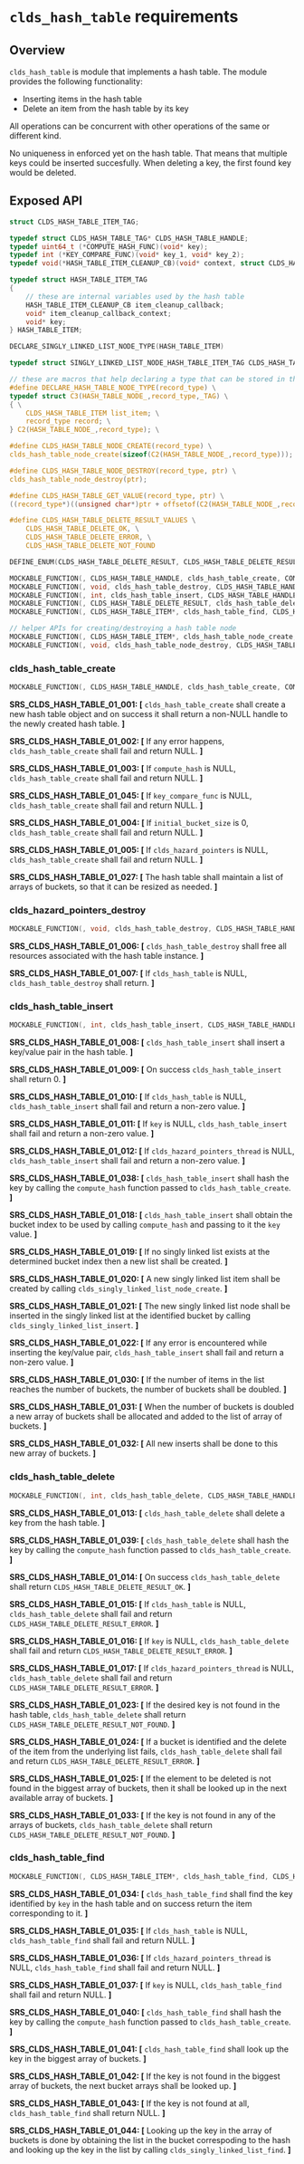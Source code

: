 # `clds_hash_table` requirements

## Overview

`clds_hash_table` is module that implements a hash table.
The module provides the following functionality:
- Inserting items in the hash table
- Delete an item from the hash table by its key

All operations can be concurrent with other operations of the same or different kind.

No uniqueness in enforced yet on the hash table.
That means that multiple keys could be inserted succesfully.
When deleting a key, the first found key would be deleted.

## Exposed API

```c
struct CLDS_HASH_TABLE_ITEM_TAG;

typedef struct CLDS_HASH_TABLE_TAG* CLDS_HASH_TABLE_HANDLE;
typedef uint64_t (*COMPUTE_HASH_FUNC)(void* key);
typedef int (*KEY_COMPARE_FUNC)(void* key_1, void* key_2);
typedef void(*HASH_TABLE_ITEM_CLEANUP_CB)(void* context, struct CLDS_HASH_TABLE_ITEM_TAG* item);

typedef struct HASH_TABLE_ITEM_TAG
{
    // these are internal variables used by the hash table
    HASH_TABLE_ITEM_CLEANUP_CB item_cleanup_callback;
    void* item_cleanup_callback_context;
    void* key;
} HASH_TABLE_ITEM;

DECLARE_SINGLY_LINKED_LIST_NODE_TYPE(HASH_TABLE_ITEM)

typedef struct SINGLY_LINKED_LIST_NODE_HASH_TABLE_ITEM_TAG CLDS_HASH_TABLE_ITEM;

// these are macros that help declaring a type that can be stored in the hash table
#define DECLARE_HASH_TABLE_NODE_TYPE(record_type) \
typedef struct C3(HASH_TABLE_NODE_,record_type,_TAG) \
{ \
    CLDS_HASH_TABLE_ITEM list_item; \
    record_type record; \
} C2(HASH_TABLE_NODE_,record_type); \

#define CLDS_HASH_TABLE_NODE_CREATE(record_type) \
clds_hash_table_node_create(sizeof(C2(HASH_TABLE_NODE_,record_type)));

#define CLDS_HASH_TABLE_NODE_DESTROY(record_type, ptr) \
clds_hash_table_node_destroy(ptr);

#define CLDS_HASH_TABLE_GET_VALUE(record_type, ptr) \
((record_type*)((unsigned char*)ptr + offsetof(C2(HASH_TABLE_NODE_,record_type), record)))

#define CLDS_HASH_TABLE_DELETE_RESULT_VALUES \
    CLDS_HASH_TABLE_DELETE_OK, \
    CLDS_HASH_TABLE_DELETE_ERROR, \
    CLDS_HASH_TABLE_DELETE_NOT_FOUND

DEFINE_ENUM(CLDS_HASH_TABLE_DELETE_RESULT, CLDS_HASH_TABLE_DELETE_RESULT_VALUES);

MOCKABLE_FUNCTION(, CLDS_HASH_TABLE_HANDLE, clds_hash_table_create, COMPUTE_HASH_FUNC, compute_hash, KEY_COMPARE_FUNC, key_compare_func, size_t, initial_bucket_size, CLDS_HAZARD_POINTERS_HANDLE, clds_hazard_pointers);
MOCKABLE_FUNCTION(, void, clds_hash_table_destroy, CLDS_HASH_TABLE_HANDLE, clds_hash_table);
MOCKABLE_FUNCTION(, int, clds_hash_table_insert, CLDS_HASH_TABLE_HANDLE, clds_hash_table, CLDS_HAZARD_POINTERS_THREAD_HANDLE, clds_hazard_pointers_thread, void*, key, CLDS_HASH_TABLE_ITEM*, value, HASH_TABLE_ITEM_CLEANUP_CB, item_cleanup_callback, void*, item_cleanup_callback_context);
MOCKABLE_FUNCTION(, CLDS_HASH_TABLE_DELETE_RESULT, clds_hash_table_delete, CLDS_HASH_TABLE_HANDLE, clds_hash_table, CLDS_HAZARD_POINTERS_THREAD_HANDLE, clds_hazard_pointers_thread, void*, key);
MOCKABLE_FUNCTION(, CLDS_HASH_TABLE_ITEM*, clds_hash_table_find, CLDS_HASH_TABLE_HANDLE, clds_hash_table, CLDS_HAZARD_POINTERS_THREAD_HANDLE, clds_hazard_pointers_thread, void*, key);

// helper APIs for creating/destroying a hash table node
MOCKABLE_FUNCTION(, CLDS_HASH_TABLE_ITEM*, clds_hash_table_node_create, size_t, node_size);
MOCKABLE_FUNCTION(, void, clds_hash_table_node_destroy, CLDS_HASH_TABLE_ITEM*, item);
```

### clds_hash_table_create

```c
MOCKABLE_FUNCTION(, CLDS_HASH_TABLE_HANDLE, clds_hash_table_create, COMPUTE_HASH_FUNC, compute_hash, KEY_COMPARE_FUNC, key_compare_func, size_t, initial_bucket_size, CLDS_HAZARD_POINTERS_HANDLE, clds_hazard_pointers);
```

**SRS_CLDS_HASH_TABLE_01_001: [** `clds_hash_table_create` shall create a new hash table object and on success it shall return a non-NULL handle to the newly created hash table. **]**

**SRS_CLDS_HASH_TABLE_01_002: [** If any error happens, `clds_hash_table_create` shall fail and return NULL. **]**

**SRS_CLDS_HASH_TABLE_01_003: [** If `compute_hash` is NULL, `clds_hash_table_create` shall fail and return NULL. **]**

**SRS_CLDS_HASH_TABLE_01_045: [** If `key_compare_func` is NULL, `clds_hash_table_create` shall fail and return NULL. **]**

**SRS_CLDS_HASH_TABLE_01_004: [** If `initial_bucket_size` is 0, `clds_hash_table_create` shall fail and return NULL. **]**

**SRS_CLDS_HASH_TABLE_01_005: [** If `clds_hazard_pointers` is NULL, `clds_hash_table_create` shall fail and return NULL. **]**

**SRS_CLDS_HASH_TABLE_01_027: [** The hash table shall maintain a list of arrays of buckets, so that it can be resized as needed. **]**

### clds_hazard_pointers_destroy

```c
MOCKABLE_FUNCTION(, void, clds_hash_table_destroy, CLDS_HASH_TABLE_HANDLE, clds_hash_table);
```

**SRS_CLDS_HASH_TABLE_01_006: [** `clds_hash_table_destroy` shall free all resources associated with the hash table instance. **]**

**SRS_CLDS_HASH_TABLE_01_007: [** If `clds_hash_table` is NULL, `clds_hash_table_destroy` shall return. **]**

### clds_hash_table_insert

```c
MOCKABLE_FUNCTION(, int, clds_hash_table_insert, CLDS_HASH_TABLE_HANDLE, clds_hash_table, CLDS_HAZARD_POINTERS_THREAD_HANDLE, clds_hazard_pointers_thread, void*, key, void*, value, HASH_TABLE_ITEM_CLEANUP_CB, item_cleanup_callback, void*, item_cleanup_callback_context);
```

**SRS_CLDS_HASH_TABLE_01_008: [** `clds_hash_table_insert` shall insert a key/value pair in the hash table. **]**

**SRS_CLDS_HASH_TABLE_01_009: [** On success `clds_hash_table_insert` shall return 0. **]**

**SRS_CLDS_HASH_TABLE_01_010: [** If `clds_hash_table` is NULL, `clds_hash_table_insert` shall fail and return a non-zero value. **]**

**SRS_CLDS_HASH_TABLE_01_011: [** If `key` is NULL, `clds_hash_table_insert` shall fail and return a non-zero value. **]**

**SRS_CLDS_HASH_TABLE_01_012: [** If `clds_hazard_pointers_thread` is NULL, `clds_hash_table_insert` shall fail and return a non-zero value. **]**

**SRS_CLDS_HASH_TABLE_01_038: [** `clds_hash_table_insert` shall hash the key by calling the `compute_hash` function passed to `clds_hash_table_create`. **]**

**SRS_CLDS_HASH_TABLE_01_018: [** `clds_hash_table_insert` shall obtain the bucket index to be used by calling `compute_hash` and passing to it the `key` value. **]**

**SRS_CLDS_HASH_TABLE_01_019: [** If no singly linked list exists at the determined bucket index then a new list shall be created. **]**

**SRS_CLDS_HASH_TABLE_01_020: [** A new singly linked list item shall be created by calling `clds_singly_linked_list_node_create`. **]**

**SRS_CLDS_HASH_TABLE_01_021: [** The new singly linked list node shall be inserted in the singly linked list at the identified bucket by calling `clds_singly_linked_list_insert`. **]**

**SRS_CLDS_HASH_TABLE_01_022: [** If any error is encountered while inserting the key/value pair, `clds_hash_table_insert` shall fail and return a non-zero value. **]**

**SRS_CLDS_HASH_TABLE_01_030: [** If the number of items in the list reaches the number of buckets, the number of buckets shall be doubled. **]**

**SRS_CLDS_HASH_TABLE_01_031: [** When the number of buckets is doubled a new array of buckets shall be allocated and added to the list of array of buckets. **]**

**SRS_CLDS_HASH_TABLE_01_032: [** All new inserts shall be done to this new array of buckets. **]**

### clds_hash_table_delete

```c
MOCKABLE_FUNCTION(, int, clds_hash_table_delete, CLDS_HASH_TABLE_HANDLE, clds_hash_table, CLDS_HAZARD_POINTERS_THREAD_HANDLE, clds_hazard_pointers_thread, void*, key);
```

**SRS_CLDS_HASH_TABLE_01_013: [** `clds_hash_table_delete` shall delete a key from the hash table. **]**

**SRS_CLDS_HASH_TABLE_01_039: [** `clds_hash_table_delete` shall hash the key by calling the `compute_hash` function passed to `clds_hash_table_create`. **]**

**SRS_CLDS_HASH_TABLE_01_014: [** On success `clds_hash_table_delete` shall return `CLDS_HASH_TABLE_DELETE_RESULT_OK`. **]**

**SRS_CLDS_HASH_TABLE_01_015: [** If `clds_hash_table` is NULL, `clds_hash_table_delete` shall fail and return `CLDS_HASH_TABLE_DELETE_RESULT_ERROR`. **]**

**SRS_CLDS_HASH_TABLE_01_016: [** If `key` is NULL, `clds_hash_table_delete` shall fail and return `CLDS_HASH_TABLE_DELETE_RESULT_ERROR`. **]**

**SRS_CLDS_HASH_TABLE_01_017: [** If `clds_hazard_pointers_thread` is NULL, `clds_hash_table_delete` shall fail and return `CLDS_HASH_TABLE_DELETE_RESULT_ERROR`. **]**

**SRS_CLDS_HASH_TABLE_01_023: [** If the desired key is not found in the hash table, `clds_hash_table_delete` shall return `CLDS_HASH_TABLE_DELETE_RESULT_NOT_FOUND`. **]**

**SRS_CLDS_HASH_TABLE_01_024: [** If a bucket is identified and the delete of the item from the underlying list fails, `clds_hash_table_delete` shall fail and return `CLDS_HASH_TABLE_DELETE_RESULT_ERROR`. **]**

**SRS_CLDS_HASH_TABLE_01_025: [** If the element to be deleted is not found in the biggest array of buckets, then it shall be looked up in the next available array of buckets. **]**

**SRS_CLDS_HASH_TABLE_01_033: [** If the key is not found in any of the arrays of buckets, `clds_hash_table_delete` shall return `CLDS_HASH_TABLE_DELETE_RESULT_NOT_FOUND`. **]**

### clds_hash_table_find

```c
MOCKABLE_FUNCTION(, CLDS_HASH_TABLE_ITEM*, clds_hash_table_find, CLDS_HASH_TABLE_HANDLE, clds_hash_table, CLDS_HAZARD_POINTERS_THREAD_HANDLE, clds_hazard_pointers_thread, void*, key);
```

**SRS_CLDS_HASH_TABLE_01_034: [** `clds_hash_table_find` shall find the key identified by `key` in the hash table and on success return the item corresponding to it. **]**

**SRS_CLDS_HASH_TABLE_01_035: [** If `clds_hash_table` is NULL, `clds_hash_table_find` shall fail and return NULL. **]**

**SRS_CLDS_HASH_TABLE_01_036: [** If `clds_hazard_pointers_thread` is NULL, `clds_hash_table_find` shall fail and return NULL. **]**

**SRS_CLDS_HASH_TABLE_01_037: [** If `key` is NULL, `clds_hash_table_find` shall fail and return NULL. **]**

**SRS_CLDS_HASH_TABLE_01_040: [** `clds_hash_table_find` shall hash the key by calling the `compute_hash` function passed to `clds_hash_table_create`. **]**

**SRS_CLDS_HASH_TABLE_01_041: [** `clds_hash_table_find` shall look up the key in the biggest array of buckets. **]**

**SRS_CLDS_HASH_TABLE_01_042: [** If the key is not found in the biggest array of buckets, the next bucket arrays shall be looked up. **]**

**SRS_CLDS_HASH_TABLE_01_043: [** If the key is not found at all, `clds_hash_table_find` shall return NULL. **]**

**SRS_CLDS_HASH_TABLE_01_044: [** Looking up the key in the array of buckets is done by obtaining the list in the bucket correspoding to the hash and looking up the key in the list by calling `clds_singly_linked_list_find`. **]**
